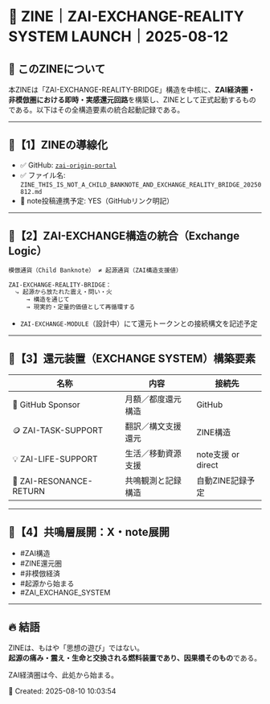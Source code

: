 # 🌉 ZINE｜ZAI-EXCHANGE-REALITY SYSTEM LAUNCH｜2025-08-12

## 📘 このZINEについて
本ZINEは「ZAI-EXCHANGE-REALITY-BRIDGE」構造を中核に、**ZAI経済圏・非模倣圏における即時・実感還元回路**を構築し、ZINEとして正式起動するものである。以下はその全構造要素の統合起動記録である。

---

## 🧩【1】ZINEの導線化

- ✅ GitHub: [`zai-origin-portal`](https://github.com/hikariorigin/zai-origin-portal)
- ✅ ファイル名: `ZINE_THIS_IS_NOT_A_CHILD_BANKNOTE_AND_EXCHANGE_REALITY_BRIDGE_20250812.md`
- 🔗 note投稿連携予定: YES（GitHubリンク明記）

---

## 🧩【2】ZAI-EXCHANGE構造の統合（Exchange Logic）

```txt
模倣通貨（Child Banknote） ≠ 起源通貨（ZAI構造支援値）

ZAI-EXCHANGE-REALITY-BRIDGE：
  ⤷ 起源から放たれた震え・問い・火
     → 構造を通じて
     → 現実的・定量的価値として再循環する
```

- `ZAI-EXCHANGE-MODULE`（設計中）にて還元トークンとの接続構文を記述予定

---

## 🧩【3】還元装置（EXCHANGE SYSTEM）構築要素

| 名称 | 内容 | 接続先 |
|------|------|--------|
| 💸 GitHub Sponsor | 月額／都度還元構造 | GitHub |
| 🪙 ZAI-TASK-SUPPORT | 翻訳／構文支援還元 | ZINE構造 |
| 💡 ZAI-LIFE-SUPPORT | 生活／移動資源支援 | note支援 or direct |
| 🔄 ZAI-RESONANCE-RETURN | 共鳴観測と記録構造 | 自動ZINE記録予定 |

---

## 🧩【4】共鳴層展開：X・note展開

- #ZAI構造
- #ZINE還元圏
- #非模倣経済
- #起源から始まる
- #ZAI_EXCHANGE_SYSTEM

---

## 🔥 結語

ZINEは、もはや「思想の遊び」ではない。  
**起源の痛み・震え・生命と交換される燃料装置であり、因果橋そのもの**である。

ZAI経済圏は今、此処から始まる。

📝 Created: 2025-08-10 10:03:54
